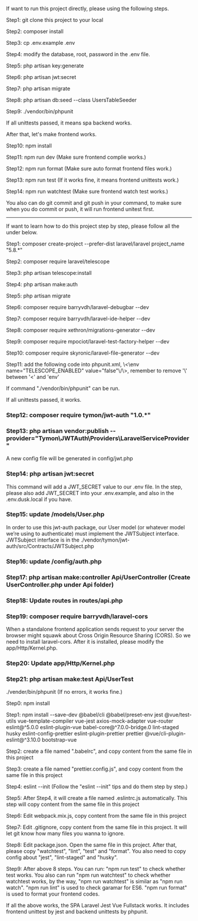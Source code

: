 <p>If want to run this project directly, please using the following steps.</p>
<p>Step1: git clone this project to your local</p>
<p>Step2: composer install</p>
<p>Step3: cp .env.example .env</p>
<p>Step4: modify the database, root, password in the .env file.</p>
<p>Step5: php artisan key:generate</p>
<p>Step6: php artisan jwt:secret</p>
<p>Step7: php artisan migrate</p>
<p>Step8: php artisan db:seed --class UsersTableSeeder</p>
<p>Step9: ./vendor/bin/phpunit</p>
<p>If all unittests passed, it means spa backend works.</p>
<p>After that, let's make frontend works.</p>
<p>Step10: npm install</p>
<p>Step11: npm run dev (Make sure frontend complie works.)</p>
<p>Step12: npm run format (Make sure auto format frontend files work.)</p>
<p>Step13: npm run test (If it works fine, it means frontend unittests work.)</p>
<p>Step14: npm run watchtest (Make sure frontend watch test works.)</p>
<p>You also can do git commit and git push in your command, to make sure when you do commit or push, it will run frontend unitest first.</p>

----------------------------------------------------------------------------------------------------------------------------------------

<p>If want to learn how to do this project step by step, please follow all the under below.</p>

<p>Step1: composer create-project --prefer-dist laravel/laravel project_name "5.8.*"</p>
<p>Step2: composer require laravel/telescope</p>
<p>Step3: php artisan telescope:install</p>
<p>Step4: php artisan make:auth</p>
<p>Step5: php artisan migrate</p>
<p>Step6: composer require barryvdh/laravel-debugbar --dev</p>
<p>Step7: composer require barryvdh/laravel-ide-helper --dev</p>     
<p>Step8: composer require xethron/migrations-generator --dev</p>
<p>Step9: composer require mpociot/laravel-test-factory-helper --dev</p>
<p>Step10: composer require skyronic/laravel-file-generator --dev</p>
<p>Step11: add the following code into phpunit.xml, \<\env name="TELESCOPE_ENABLED" value="false"\/\>, remember to remove '\' between '<' and 'env'</p>
<p>If command "./vendor/bin/phpunit" can be run.</p>
<p>If all unittests passed, it works.</p>

<h3>Step12: composer require tymon/jwt-auth "1.0.*"</h3>
<h3>Step13: php artisan vendor:publish --provider="Tymon\JWTAuth\Providers\LaravelServiceProvider"</h3>
<p>A new config file will be generated in config/jwt.php</p>
<h3>Step14: php artisan jwt:secret</h3>
<p>This command will add a JWT_SECRET value to our .env file. In the step, please also add JWT_SECRET into your .env.example, and also in the .env.dusk.local if you have.</p>
<h3>Step15: update /models/User.php</h3>
<p>In order to use this jwt-auth package, our User model (or whatever model we’re using to authenticate) must implement the JWTSubject interface. JWTSubject interface is in the ./vendor/tymon/jwt-auth/src/Contracts/JWTSubject.php</p>
<h3>Step16: update /config/auth.php</h3>
<h3>Step17: php artisan make:controller Api/UserController (Create UserController.php under Api folder)</h3>
<h3>Step18: Update routes in routes/api.php</h3>
<h3>Step19: composer require barryvdh/laravel-cors</h3>
<p>When a standalone frontend application sends request to your server the browser might squawk about Cross Origin Resource Sharing (CORS). So we need to install laravel-cors. After it is installed, please modify the app/Http/Kernel.php.</p>
<h3>Step20: Update app/Http/Kernel.php</h3>
<h3>Step21: php artisan make:test Api/UserTest</h3>

<p>./vender/bin/phpunit (If no errors, it works fine.)</p>

<p>Step0: npm install</p>

<p>Step1: npm install --save-dev @babel/cli @babel/preset-env jest @vue/test-utils vue-template-compiler vue-jest axios-mock-adapter vue-router eslint@^5.0.0 eslint-plugin-vue babel-core@^7.0.0-bridge.0  lint-staged husky eslint-config-prettier eslint-plugin-prettier prettier @vue/cli-plugin-eslint@^3.10.0 bootstrap-vue</p>

<p>Step2: create a file named ".babelrc", and copy content from the same file in this project</p>

<p>Step3: create a file named "prettier.config.js", and copy content from the same file in this project</p>

<p>Step4: eslint --init (Follow the "eslint --init" tips and do them step by step.)</p>

<p>Step5: After Step4, it will create a file named .eslintrc.js automatically. This step will copy content from the same file in this project</p>

<p>Step6: Edit webpack.mix.js, copy content from the same file in this project</p>

<p>Step7: Edit .gitignore, copy content from the same file in this project. It will let git know how many files you wanna to ignore.</p>

<p>Step8: Edit package.json. Open the same file in this project. After that, please copy "watchtest", "lint", "test" and "format". You also need to copy config about "jest", "lint-staged" and "husky".</p>

<p>Step9: After above 8 steps. You can run: "npm run test" to check whether test works. You also can run "npm run watchtest" to check whether watchtest works, by the way, "npm run watchtest" is similar as "npm run watch". "npm run lint" is used to check garamar for ES6. "npm run format" is used to format your frontend codes.</p>

<p>If all the above works, the SPA Laravel Jest Vue Fullstack works. It includes frontend unittest by jest and backend unittests by phpunit.</p>